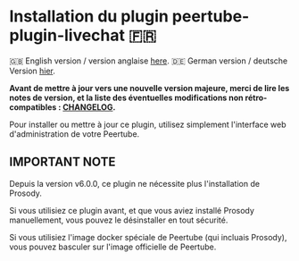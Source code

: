 # Installation du plugin peertube-plugin-livechat 🇫🇷

🇬🇧 English version / version anglaise [here](./installation.md).
🇩🇪 German version / deutsche Version [hier](./installation.de.md).

**Avant de mettre à jour vers une nouvelle version majeure, merci de lire les notes de version, et la liste des éventuelles modifications non rétro-compatibles : [CHANGELOG](../CHANGELOG.md).**

Pour installer ou mettre à jour ce plugin, utilisez simplement l'interface web d'administration de votre Peertube.

## IMPORTANT NOTE

Depuis la version v6.0.0, ce plugin ne nécessite plus l'installation de Prosody.

Si vous utilisiez ce plugin avant, et que vous aviez installé Prosody manuellement, vous pouvez le désinstaller en tout sécurité.

Si vous utilisiez l'image docker spéciale de Peertube (qui incluais Prosody), vous pouvez basculer sur l'image officielle de Peertube.
